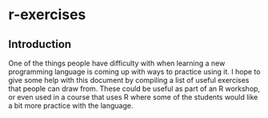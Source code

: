 # r-exercises

## Introduction

One of the things people have difficulty with when learning a new programming language is coming up with ways to practice using it. I hope to give some help with this document by compiling a list of useful exercises that people can draw from. These could be useful as part of an R workshop, or even used in a course that uses R where some of the students would like a bit more practice with the language. 